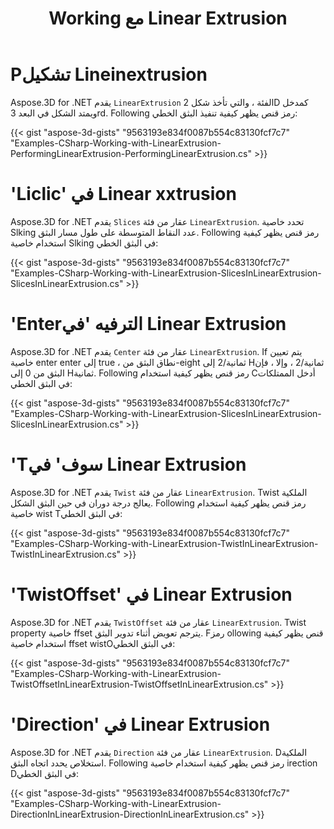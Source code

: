 ﻿---
title: Working مع Linear Extrusion
type: docs
weight: 110
url: /ar/net/working-with-linear-extrusion/
description: Aspose.3D for .NET يقدم LinearExtrusion الفئة ، والتي تأخذ شكل 2D كمدخل ويمتد الشكل في البعد 3rd.
---
# **Pتشكيل Lineinextrusion**
Aspose.3D for .NET يقدم `LinearExtrusion` الفئة ، والتي تأخذ شكل 2D كمدخل ويمتد الشكل في البعد 3rd. Following رمز قنص يظهر كيفية تنفيذ البثق الخطي:



{{< gist "aspose-3d-gists" "9563193e834f0087b554c83130fcf7c7" "Examples-CSharp-Working-with-LinearExtrusion-PerformingLinearExtrusion-PerformingLinearExtrusion.cs" >}}
# **'Liclic' في Linear xxtrusion**
Aspose.3D for .NET يقدم `Slices` عقار من فئة `LinearExtrusion`. تحدد خاصية Slking عدد النقاط المتوسطة على طول مسار البثق. Following رمز قنص يظهر كيفية استخدام خاصية Slking في البثق الخطي:



{{< gist "aspose-3d-gists" "9563193e834f0087b554c83130fcf7c7" "Examples-CSharp-Working-with-LinearExtrusion-SlicesInLinearExtrusion-SlicesInLinearExtrusion.cs" >}}
# **'Enterالترفيه 'في Linear Extrusion**
Aspose.3D for .NET يقدم `Center` عقار من فئة `LinearExtrusion`. If يتم تعيين خاصية enter enter إلى true ، نطاق البثق من-eight ثمانية/2 إلى Hثمانية/2 ، وإلا ، فإن البثق من 0 إلى Hثمانية. Following رمز قنص يظهر كيفية استخدام Cأدخل الممتلكات في البثق الخطي:



{{< gist "aspose-3d-gists" "9563193e834f0087b554c83130fcf7c7" "Examples-CSharp-Working-with-LinearExtrusion-SlicesInLinearExtrusion-SlicesInLinearExtrusion.cs" >}}
# **'Tسوف' في Linear Extrusion**
Aspose.3D for .NET يقدم `Twist` عقار من فئة `LinearExtrusion`. Twist الملكية يعالج درجة دوران في حين البثق الشكل. Following رمز قنص يظهر كيفية استخدام خاصية wist Tفي البثق الخطي:



{{< gist "aspose-3d-gists" "9563193e834f0087b554c83130fcf7c7" "Examples-CSharp-Working-with-LinearExtrusion-TwistInLinearExtrusion-TwistInLinearExtrusion.cs" >}}
# **'TwistOffset' في Linear Extrusion**
Aspose.3D for .NET يقدم `TwistOffset` عقار من فئة `LinearExtrusion`. Twist property خاصية ffset يترجم تعويض أثناء تدوير البثق. Fرمز ollowing قنص يظهر كيفية استخدام خاصية ffset wistOفي البثق الخطي:



{{< gist "aspose-3d-gists" "9563193e834f0087b554c83130fcf7c7" "Examples-CSharp-Working-with-LinearExtrusion-TwistOffsetInLinearExtrusion-TwistOffsetInLinearExtrusion.cs" >}}
# **'Direction' في Linear Extrusion**
Aspose.3D for .NET يقدم `Direction` عقار من فئة `LinearExtrusion`. Dالملكية استخلاص يحدد اتجاه البثق. Following رمز قنص يظهر كيفية استخدام خاصية irection Dفي البثق الخطي:



{{< gist "aspose-3d-gists" "9563193e834f0087b554c83130fcf7c7" "Examples-CSharp-Working-with-LinearExtrusion-DirectionInLinearExtrusion-DirectionInLinearExtrusion.cs" >}}
